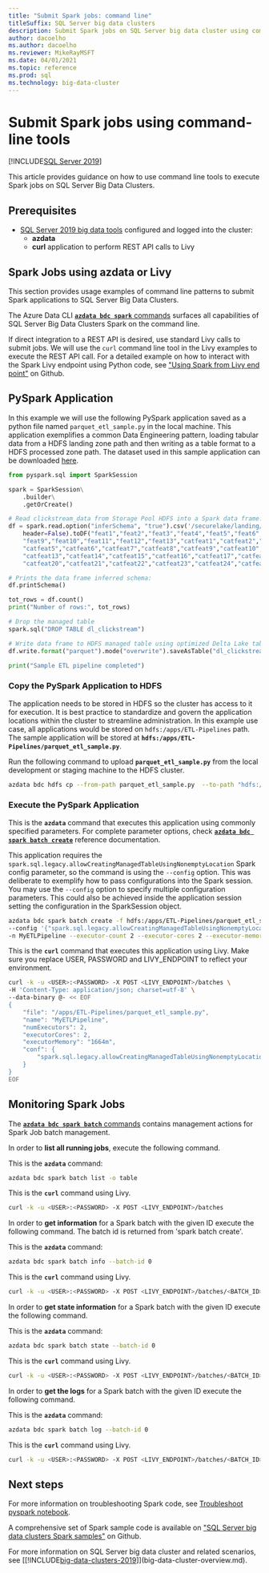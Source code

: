 ```yaml
---
title: "Submit Spark jobs: command line"
titleSuffix: SQL Server big data clusters
description: Submit Spark jobs on SQL Server big data cluster using command line tools.
author: dacoelho
ms.author: dacoelho
ms.reviewer: MikeRayMSFT
ms.date: 04/01/2021
ms.topic: reference
ms.prod: sql
ms.technology: big-data-cluster
---
```


# Submit Spark jobs using command-line tools

[!INCLUDE[SQL Server 2019](../includes/applies-to-version/sqlserver2019.md)]

This article provides guidance on how to use command line tools to execute Spark jobs on SQL Server Big Data Clusters.

## Prerequisites

* [SQL Server 2019 big data tools](deploy-big-data-tools.md) configured and logged into the cluster:
  * **azdata** 
  * **curl** application to perform REST API calls to Livy

## Spark Jobs using __azdata__ or Livy

This section provides usage examples of command line patterns to submit Spark applications to SQL Server Big Data Clusters.

The Azure Data CLI [__```azdata bdc spark```__ commands](../azdata/reference/reference-azdata-bdc-spark.md) surfaces all capabilities of SQL Server Big Data Clusters Spark on the command line.

If direct integration to a REST API is desired, use standard Livy calls to submit jobs. We will use the ```curl``` command line tool in the Livy examples to execute the REST API call. For a detailed example on how to interact with the Spark Livy endpoint using Python code, see ["Using Spark from Livy end point"](https://github.com/microsoft/sql-server-samples/blob/master/samples/features/sql-big-data-cluster/spark/restful-api-access/accessing_spark_via_livy.ipynb) on Github.

## PySpark Application

In this example we will use the following PySpark application saved as a python file named ```parquet_etl_sample.py``` in the local machine. This application exemplifies a common Data Engineering pattern, loading tabular data from a HDFS landing zone path and then writing as a table format to a HDFS processed zone path. The dataset used in this sample application can be downloaded [here](https://ailab.criteo.com/download-criteo-1tb-click-logs-dataset/).

```python
from pyspark.sql import SparkSession

spark = SparkSession\
    .builder\
    .getOrCreate()

# Read clickstream_data from Storage Pool HDFS into a Spark data frame. Applies column renames.
df = spark.read.option("inferSchema", "true").csv('/securelake/landing/criteo/test.txt', sep='\t', 
    header=False).toDF("feat1","feat2","feat3","feat4","feat5","feat6","feat7","feat8",
    "feat9","feat10","feat11","feat12","feat13","catfeat1","catfeat2","catfeat3","catfeat4",
    "catfeat5","catfeat6","catfeat7","catfeat8","catfeat9","catfeat10","catfeat11","catfeat12",
    "catfeat13","catfeat14","catfeat15","catfeat16","catfeat17","catfeat18","catfeat19",
    "catfeat20","catfeat21","catfeat22","catfeat23","catfeat24","catfeat25","catfeat26")

# Prints the data frame inferred schema:
df.printSchema()

tot_rows = df.count()
print("Number of rows:", tot_rows)

# Drop the managed table
spark.sql("DROP TABLE dl_clickstream")

# Write data frame to HDFS managed table using optimized Delta Lake table format
df.write.format("parquet").mode("overwrite").saveAsTable("dl_clickstream")

print("Sample ETL pipeline completed")
```

### Copy the PySpark Application to HDFS

The application needs to be stored in HDFS so the cluster has access to it for execution. It is best practice to standardize and govern the application locations within the cluster to streamline administration. In this example use case, all applications would be stored on ```hdfs:/apps/ETL-Pipelines``` path. The sample application will be stored at __```hdfs:/apps/ETL-Pipelines/parquet_etl_sample.py```__.

Run the following command to upload __```parquet_etl_sample.py```__ from the local development or staging machine to the HDFS cluster. 

```bash
azdata bdc hdfs cp --from-path parquet_etl_sample.py  --to-path "hdfs:/apps/ETL-Pipelines/parquet_etl_sample.py"
```

### Execute the PySpark Application

This is the __```azdata```__ command that executes this application using commonly specified parameters. For complete parameter options, check [__```azdata bdc spark batch create```__](../azdata/reference/reference-azdata-bdc-spark.md) reference documentation.

This application requires the ```spark.sql.legacy.allowCreatingManagedTableUsingNonemptyLocation``` Spark config parameter, so the command is using the ```--config``` option. This was deliberate to exemplify how to pass configurations into the Spark session. You may use the ```--config``` option to specify multiple configuration parameters. This could also be achieved inside the application session setting the configuration in the SparkSession object.

```bash
azdata bdc spark batch create -f hdfs:/apps/ETL-Pipelines/parquet_etl_sample.py \
--config '{"spark.sql.legacy.allowCreatingManagedTableUsingNonemptyLocation":"true"}' \
-n MyETLPipeline --executor-count 2 --executor-cores 2 --executor-memory 1664m
```

This is the __```curl```__ command that executes this application using Livy. Make sure you replace USER, PASSWORD and LIVY_ENDPOINT to reflect your environment.

```bash
curl -k -u <USER>:<PASSWORD> -X POST <LIVY_ENDPOINT>/batches \
-H 'Content-Type: application/json; charset=utf-8' \
--data-binary @- << EOF
{
    "file": "/apps/ETL-Pipelines/parquet_etl_sample.py",
    "name": "MyETLPipeline",
    "numExecutors": 2,
    "executorCores": 2,
    "executorMemory": "1664m",
    "conf": {
        "spark.sql.legacy.allowCreatingManagedTableUsingNonemptyLocation":"true"
    }
}
EOF
```

## Monitoring Spark Jobs

The [__```azdata bdc spark batch```__ commands](../azdata/reference/reference-azdata-bdc-spark.md) contains management actions for Spark Job batch management.

In order to __list all running jobs__, execute the following command.

This is the __```azdata```__ command:

```bash
azdata bdc spark batch list -o table
```

This is the __```curl```__ command using Livy.

```bash
curl -k -u <USER>:<PASSWORD> -X POST <LIVY_ENDPOINT>/batches
```

In order to __get information__ for a Spark batch with the given ID execute the following command. The batch id is returned from 'spark batch create'.

This is the __```azdata```__ command:

```bash
azdata bdc spark batch info --batch-id 0
```

This is the __```curl```__ command using Livy.

```bash
curl -k -u <USER>:<PASSWORD> -X POST <LIVY_ENDPOINT>/batches/<BATCH_ID>
```

In order to __get state information__ for a Spark batch with the given ID execute the following command.

This is the __```azdata```__ command:

```bash
azdata bdc spark batch state --batch-id 0
```

This is the __```curl```__ command using Livy.

```bash
curl -k -u <USER>:<PASSWORD> -X POST <LIVY_ENDPOINT>/batches/<BATCH_ID>/state
```

In order to __get the logs__ for a Spark batch with the given ID execute the following command.

This is the __```azdata```__ command:

```bash
azdata bdc spark batch log --batch-id 0
```

This is the __```curl```__ command using Livy.

```bash
curl -k -u <USER>:<PASSWORD> -X POST <LIVY_ENDPOINT>/batches/<BATCH_ID>/log
```

## Next steps

For more information on troubleshooting Spark code, see [Troubleshoot pyspark notebook](troubleshoot-pyspark-notebook.md).

A comprehensive set of Spark sample code is available on ["SQL Server big data clusters Spark samples"](https://github.com/microsoft/sql-server-samples/tree/master/samples/features/sql-big-data-cluster/spark) on Github.

For more information on SQL Server big data cluster and related scenarios, see [[!INCLUDE[big-data-clusters-2019](../includes/ssbigdataclusters-ss-nover.md)]](big-data-cluster-overview.md).
